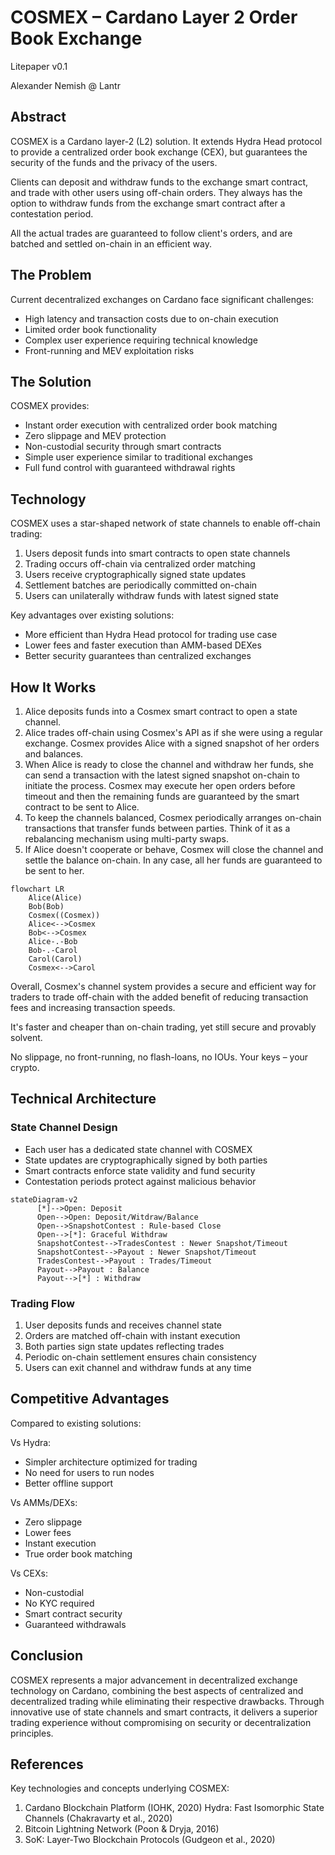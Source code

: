 # COSMEX – Cardano Layer 2 Order Book Exchange

Litepaper v0.1

Alexander Nemish @ Lantr

## Abstract

COSMEX is a Cardano layer-2 (L2) solution.
It extends Hydra Head protocol to provide a centralized order book exchange (CEX), but guarantees the security of the funds and the privacy of the users.

Clients can deposit and withdraw funds to the exchange smart contract, and trade with other users using off-chain orders. They always has the option to withdraw funds from the exchange smart contract after a contestation period.

All the actual trades are guaranteed to follow client's orders, and are batched and settled on-chain in an efficient way.

## The Problem

Current decentralized exchanges on Cardano face significant challenges:

- High latency and transaction costs due to on-chain execution
- Limited order book functionality
- Complex user experience requiring technical knowledge
- Front-running and MEV exploitation risks

## The Solution

COSMEX provides:

- Instant order execution with centralized order book matching
- Zero slippage and MEV protection
- Non-custodial security through smart contracts
- Simple user experience similar to traditional exchanges
- Full fund control with guaranteed withdrawal rights

## Technology

COSMEX uses a star-shaped network of state channels to enable off-chain trading:

1. Users deposit funds into smart contracts to open state channels
2. Trading occurs off-chain via centralized order matching
3. Users receive cryptographically signed state updates
4. Settlement batches are periodically committed on-chain
5. Users can unilaterally withdraw funds with latest signed state

Key advantages over existing solutions:

- More efficient than Hydra Head protocol for trading use case
- Lower fees and faster execution than AMM-based DEXes
- Better security guarantees than centralized exchanges

## How It Works

1. Alice deposits funds into a Cosmex smart contract to open a state channel.
1. Alice trades off-chain using Cosmex's API as if she were using a regular exchange. Cosmex provides Alice with a signed snapshot of her orders and balances.
1. When Alice is ready to close the channel and withdraw her funds, she can send a transaction with the latest signed snapshot on-chain to initiate the process. Cosmex may execute her open orders before timeout and then the remaining funds are guaranteed by the smart contract to be sent to Alice.
1. To keep the channels balanced, Cosmex periodically arranges on-chain transactions that transfer funds between parties. Think of it as a rebalancing mechanism using multi-party swaps.
1. If Alice doesn't cooperate or behave, Cosmex will close the channel and settle the balance on-chain. In any case, all her funds are guaranteed to be sent to her.

```mermaid
flowchart LR
    Alice(Alice)
    Bob(Bob)
    Cosmex((Cosmex))
    Alice<-->Cosmex
    Bob<-->Cosmex
    Alice-.-Bob
    Bob-.-Carol
    Carol(Carol)
    Cosmex<-->Carol
```

Overall, Cosmex's channel system provides a secure and efficient way for traders to trade off-chain with the added benefit of reducing transaction fees and increasing transaction speeds.

It's faster and cheaper than on-chain trading, yet still secure and provably solvent.

No slippage, no front-running, no flash-loans, no IOUs. Your keys – your crypto.

## Technical Architecture

### State Channel Design

- Each user has a dedicated state channel with COSMEX
- State updates are cryptographically signed by both parties
- Smart contracts enforce state validity and fund security
- Contestation periods protect against malicious behavior

```mermaid
stateDiagram-v2
      [*]-->Open: Deposit
      Open-->Open: Deposit/Witdraw/Balance
      Open-->SnapshotContest : Rule-based Close
      Open-->[*]: Graceful Withdraw
      SnapshotContest-->TradesContest : Newer Snapshot/Timeout
      SnapshotContest-->Payout : Newer Snapshot/Timeout
      TradesContest-->Payout : Trades/Timeout
      Payout-->Payout : Balance
      Payout-->[*] : Withdraw
```

### Trading Flow

1. User deposits funds and receives channel state
2. Orders are matched off-chain with instant execution
3. Both parties sign state updates reflecting trades
4. Periodic on-chain settlement ensures chain consistency
5. Users can exit channel and withdraw funds at any time

## Competitive Advantages

Compared to existing solutions:

Vs Hydra:

- Simpler architecture optimized for trading
- No need for users to run nodes
- Better offline support

Vs AMMs/DEXs:

- Zero slippage
- Lower fees
- Instant execution
- True order book matching

Vs CEXs:

- Non-custodial
- No KYC required
- Smart contract security
- Guaranteed withdrawals

## Conclusion

COSMEX represents a major advancement in decentralized exchange technology on Cardano, combining the best aspects of centralized and decentralized trading while eliminating their respective drawbacks. Through innovative use of state channels and smart contracts, it delivers a superior trading experience without compromising on security or decentralization principles.

## References

Key technologies and concepts underlying COSMEX:

1. Cardano Blockchain Platform (IOHK, 2020)
Hydra: Fast Isomorphic State Channels (Chakravarty et al., 2020)
1. Bitcoin Lightning Network (Poon & Dryja, 2016)
1. SoK: Layer-Two Blockchain Protocols (Gudgeon et al., 2020)